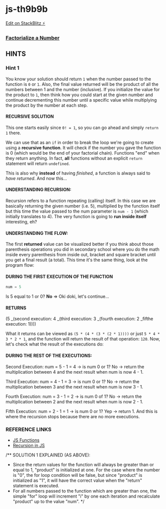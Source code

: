 # js-th9b9b

[Edit on StackBlitz ⚡️](https://stackblitz.com/edit/js-th9b9b)

### [Factorialize a Number](https://www.freecodecamp.org/learn/javascript-algorithms-and-data-structures/basic-algorithm-scripting/factorialize-a-number)


## HINTS
### Hint 1
You know your solution should return `1` when the number passed to the function is `0` or `1`.  Also, the final value returned will be the product of all the numbers between 1 and the number (inclusive).  If you initialize the value for the product to `1`, then think how you could start at the given number and continue decrementing this number until a specific value while multiplying the product by the number at each step.

#### RECURSIVE SOLUTION
This one starts easily since `0! = 1`, so you can go ahead and simply `return 1` there.

We can use that as an `if` in order to break the loop we're going to create using a **recursive function**.  It will check if the number you gave the function is 0 (which would be the end of your factorial chain).  Functions "end" when they return anything.  In fact, **all** functions without an explicit `return` statement will return `undefined`.

This is also why **instead** of having *finished*, a function is always said to *have returned*.  And now this...

#### UNDERSTANDING RECURSION:
Recursion refers to a function repeating (calling) itself.  In this case we are basically returning the given number (i.e. 5), multiplied by the function itself but this time the value passed to the num parameter is `num - 1` (which initially translates to 4).  The very function is going to **run inside itself** interesting, eh?

#### UNDERSTANDING THE FLOW:
The first **returned** value can be visualized better if you think about those parenthesis operations you did in secondary school where you do the math inside every parenthesis from inside out, bracket and square bracket until you get a final result (a total).  This time it's the same thing, look at the program flow:

#### DURING THE FIRST EXECUTION OF THE FUNCTION
```js
num = 5
```
Is 5 equal to 1 or 0?  **No** => Oki doki, let's continue...
#### RETURNS
(5 _(second execution: 4 _(third execution: 3 _(fourth execution: 2 _fifthe execution: 1))))

What it returns can be viewed as `(5 * (4 * (3 * (2 * 1))))` or just `5 * 4 * 3 * 2 * 1`, and the function will return the result of that operation: `120`.  Now, let's check what the result of the executions do:

#### DURING THE REST OF THE EXECUTIONS:
Second Execution: num = 5 - 1 = 4 -> is num 0 or 1? No 
-> return the multiplication between 4 and the next result when num is now 4 - 1.

Third Execution: num = 4 - 1 = 3 -> is num 0 or 1? No 
-> return the multiplication between 3 and the next result when num is now 3 - 1.

Fourth Execution: num = 3 - 1 = 2 -> is num 0 of 1? No 
-> return the multiplication between 2 and the next result when num is now 2 - 1.

Fifth Execution: num = 2 - 1 = 1 -> is num 0 or 1? Yep 
-> return 1.  And this is where the recursion stops because there are no more executions.

### REFERENCE LINKS
- [JS Functions](https://www.youtube.com/watch?v=R8SjM4DKK80)
- [Recursion in JS](https://www.youtube.com/watch?v=k7-N8R0-KY4)


/** SOLUTION 1 EXPLAINED (AS ABOVE):
 * Since the return values for the function will always be greater than or equal to 1, "product" is initialized at one.  For the case where the number is "0", the for loop condition will be false, but since "product" is initialized as "1", it will have the correct value when the "return" statement is executed.
 * For all numbers passed to the function which are greater than one, the simple "for" loop will increment "i" by one each iteration and recalculate "product" up to the value "num".
 */
